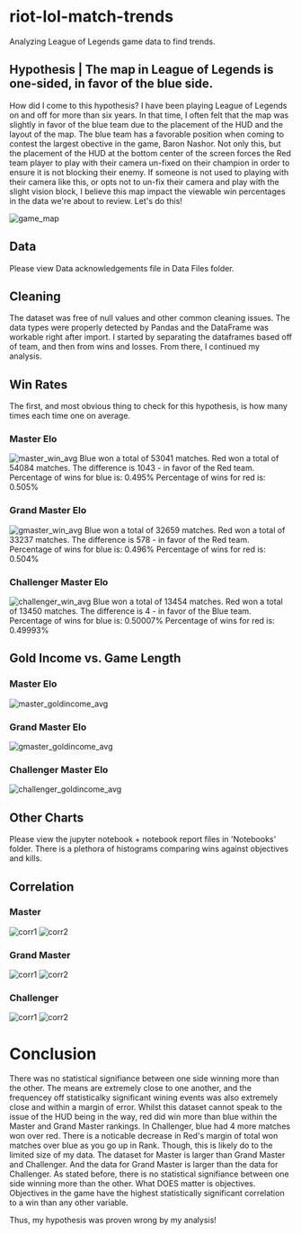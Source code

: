 # riot-lol-match-trends
Analyzing League of Legends game data to find trends.

## Hypothesis | The map in League of Legends is one-sided, in favor of the blue side.

How did I come to this hypothesis? 
I have been playing League of Legends on and off for more than six years. In that time, I often felt that the map was slightly in favor of the blue team due to the placement of the HUD and the layout of the map. The blue team has a favorable position when coming to contest the largest obective in the game, Baron Nashor. Not only this, but the placement of the HUD at the bottom center of the screen forces the Red team player to play with their camera un-fixed on their champion in order to ensure it is not blocking their enemy. If someone is not used to playing with their camera like this, or opts not to un-fix their camera and play with the slight vision block, I believe this map impact the viewable win percentages in the data we're about to review. Let's do this!

![game_map](https://static.wikia.nocookie.net/leagueoflegends/images/5/53/Summoner%27s_Rift_Update_Map.png)

## Data 
Please view Data acknowledgements file in Data Files folder.

## Cleaning
The dataset was free of null values and other common cleaning issues. The data types were properly detected by Pandas and the DataFrame was workable right after import. I started by separating the dataframes based off of team, and then from wins and losses. From there, I continued my analysis.

## Win Rates
The first, and most obvious thing to check for this hypothesis, is how many times each time one on average. 

### Master Elo
![master_win_avg](Images/master_elo_win_sum.png)
Blue won a total of 53041 matches.
Red won a total of 54084 matches.
The difference is 1043 - in favor of the Red team.
Percentage of wins for blue is: 0.495%
Percentage of wins for red is: 0.505%


### Grand Master Elo
![gmaster_win_avg](Images/grandmaster_elo_win_sum.png)
Blue won a total of 32659 matches.
Red won a total of 33237 matches.
The difference is 578 - in favor of the Red team.
Percentage of wins for blue is: 0.496%
Percentage of wins for red is: 0.504%

### Challenger Master Elo
![challenger_win_avg](Images/challenger_elo_win_sum.png)
Blue won a total of 13454 matches.
Red won a total of 13450 matches.
The difference is 4 - in favor of the Blue team.
Percentage of wins for blue is: 0.50007%
Percentage of wins for red is: 0.49993%

## Gold Income vs. Game Length

### Master Elo
![master_goldincome_avg](https://i.imgur.com/XHNmdTs.png)

### Grand Master Elo
![gmaster_goldincome_avg](https://i.imgur.com/NaaFoE2.png)

### Challenger Master Elo
![challenger_goldincome_avg](https://i.imgur.com/eBEHLKS.png)

## Other Charts 
Please view the jupyter notebook + notebook report files in 'Notebooks' folder. There is a plethora of histograms comparing wins against objectives and kills. 

## Correlation

### Master
![corr1](Images/master_corr_matrix_blue.png)
![corr2](Images/master_corr_matrix_red.png)
### Grand Master
![corr1](Images/grandmaster_corr_matrix_blue.png)
![corr2](Images/grandmaster_corr_matrix_red.png)
### Challenger 
![corr1](Images/challenger_corr_matrix_blue.png)
![corr2](Images/challenger_corr_matrix_red.png)

# Conclusion

There was no statistical signifiance between one side winning more than the other. The means are extremely close to one another, and the frequencey off statisticalky significant wining events was also extremely close and within a margin of error. Whilst this dataset cannot speak to the issue of the HUD being in the way, red did win more than blue within the Master and Grand Master rankings. In Challenger, blue had 4 more matches won over red. There is a noticable decrease in Red's margin of total won matches over blue as you go up in Rank. Though, this is likely do to the limited size of my data. The dataset for Master is larger than Grand Master and Challenger. And the data for Grand Master is larger than the data for Challenger. As stated before, there is no statistical signifiance between one side winning more than the other. What DOES matter is objectives. Objectives in the game have the highest statistically significant correlation to a win than any other variable.

Thus, my hypothesis was proven wrong by my analysis!
